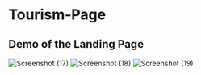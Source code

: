 # Tourism-Page
## Demo of the Landing Page
![Screenshot (17)](https://user-images.githubusercontent.com/83552478/179311672-b29d0f48-0955-436c-96fc-a57f5f43d8ac.png)
![Screenshot (18)](https://user-images.githubusercontent.com/83552478/179311682-df31231d-08d2-4538-99df-d6475094910a.png)
![Screenshot (19)](https://user-images.githubusercontent.com/83552478/179311685-f26c297d-ac71-4e79-a1cf-6425afb2d45d.png)
